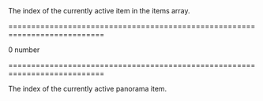 <!--**
/*-------------------------------------------
    Auto-generated file. Do not modify.
-------------------------------------------

**-->
<!--d-->The index of the currently active item in the items array.<!--/d-->
===========================================================================
<!--default-->0<!--/default-->
<!--type-->number<!--/type-->
===========================================================================

<!--shortDescription-->
The index of the currently active panorama item.
<!--/shortDescription-->

<!--fullDescription-->

<!--/fullDescription-->
